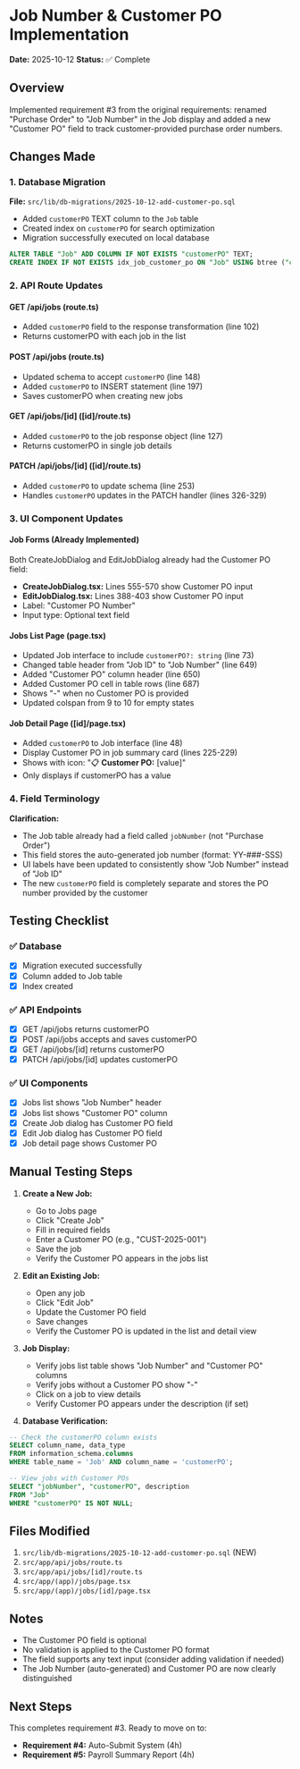 # Job Number & Customer PO Implementation

**Date:** 2025-10-12
**Status:** ✅ Complete

## Overview
Implemented requirement #3 from the original requirements: renamed "Purchase Order" to "Job Number" in the Job display and added a new "Customer PO" field to track customer-provided purchase order numbers.

## Changes Made

### 1. Database Migration
**File:** `src/lib/db-migrations/2025-10-12-add-customer-po.sql`

- Added `customerPO` TEXT column to the `Job` table
- Created index on `customerPO` for search optimization
- Migration successfully executed on local database

```sql
ALTER TABLE "Job" ADD COLUMN IF NOT EXISTS "customerPO" TEXT;
CREATE INDEX IF NOT EXISTS idx_job_customer_po ON "Job" USING btree ("customerPO");
```

### 2. API Route Updates

#### GET /api/jobs (route.ts)
- Added `customerPO` field to the response transformation (line 102)
- Returns customerPO with each job in the list

#### POST /api/jobs (route.ts)
- Updated schema to accept `customerPO` (line 148)
- Added `customerPO` to INSERT statement (line 197)
- Saves customerPO when creating new jobs

#### GET /api/jobs/[id] ([id]/route.ts)
- Added `customerPO` to the job response object (line 127)
- Returns customerPO in single job details

#### PATCH /api/jobs/[id] ([id]/route.ts)
- Added `customerPO` to update schema (line 253)
- Handles `customerPO` updates in the PATCH handler (lines 326-329)

### 3. UI Component Updates

#### Job Forms (Already Implemented)
Both CreateJobDialog and EditJobDialog already had the Customer PO field:
- **CreateJobDialog.tsx:** Lines 555-570 show Customer PO input
- **EditJobDialog.tsx:** Lines 388-403 show Customer PO input
- Label: "Customer PO Number"
- Input type: Optional text field

#### Jobs List Page (page.tsx)
- Updated Job interface to include `customerPO?: string` (line 73)
- Changed table header from "Job ID" to "Job Number" (line 649)
- Added "Customer PO" column header (line 650)
- Added Customer PO cell in table rows (line 687)
- Shows "-" when no Customer PO is provided
- Updated colspan from 9 to 10 for empty states

#### Job Detail Page ([id]/page.tsx)
- Added `customerPO` to Job interface (line 48)
- Display Customer PO in job summary card (lines 225-229)
- Shows with icon: "📋 **Customer PO:** [value]"
- Only displays if customerPO has a value

### 4. Field Terminology

**Clarification:**
- The Job table already had a field called `jobNumber` (not "Purchase Order")
- This field stores the auto-generated job number (format: YY-###-SSS)
- UI labels have been updated to consistently show "Job Number" instead of "Job ID"
- The new `customerPO` field is completely separate and stores the PO number provided by the customer

## Testing Checklist

### ✅ Database
- [x] Migration executed successfully
- [x] Column added to Job table
- [x] Index created

### ✅ API Endpoints
- [x] GET /api/jobs returns customerPO
- [x] POST /api/jobs accepts and saves customerPO
- [x] GET /api/jobs/[id] returns customerPO
- [x] PATCH /api/jobs/[id] updates customerPO

### ✅ UI Components
- [x] Jobs list shows "Job Number" header
- [x] Jobs list shows "Customer PO" column
- [x] Create Job dialog has Customer PO field
- [x] Edit Job dialog has Customer PO field
- [x] Job detail page shows Customer PO

## Manual Testing Steps

1. **Create a New Job:**
   - Go to Jobs page
   - Click "Create Job"
   - Fill in required fields
   - Enter a Customer PO (e.g., "CUST-2025-001")
   - Save the job
   - Verify the Customer PO appears in the jobs list

2. **Edit an Existing Job:**
   - Open any job
   - Click "Edit Job"
   - Update the Customer PO field
   - Save changes
   - Verify the Customer PO is updated in the list and detail view

3. **Job Display:**
   - Verify jobs list table shows "Job Number" and "Customer PO" columns
   - Verify jobs without a Customer PO show "-"
   - Click on a job to view details
   - Verify Customer PO appears under the description (if set)

4. **Database Verification:**
```sql
-- Check the customerPO column exists
SELECT column_name, data_type
FROM information_schema.columns
WHERE table_name = 'Job' AND column_name = 'customerPO';

-- View jobs with Customer POs
SELECT "jobNumber", "customerPO", description
FROM "Job"
WHERE "customerPO" IS NOT NULL;
```

## Files Modified

1. `src/lib/db-migrations/2025-10-12-add-customer-po.sql` (NEW)
2. `src/app/api/jobs/route.ts`
3. `src/app/api/jobs/[id]/route.ts`
4. `src/app/(app)/jobs/page.tsx`
5. `src/app/(app)/jobs/[id]/page.tsx`

## Notes

- The Customer PO field is optional
- No validation is applied to the Customer PO format
- The field supports any text input (consider adding validation if needed)
- The Job Number (auto-generated) and Customer PO are now clearly distinguished

## Next Steps

This completes requirement #3. Ready to move on to:
- **Requirement #4:** Auto-Submit System (4h)
- **Requirement #5:** Payroll Summary Report (4h)
